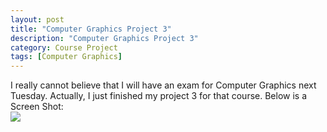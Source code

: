 ```yaml
---
layout: post
title: "Computer Graphics Project 3"
description: "Computer Graphics Project 3"
category: Course Project
tags: [Computer Graphics]
---
```


I really cannot believe that I will have an exam for Computer Graphics next Tuesday. Actually, I just finished my project 3 for that course. Below is a Screen Shot:     
![](/images/blog/gc_demo.jpg)

